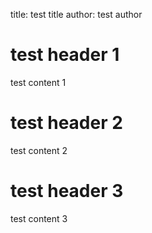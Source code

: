 title: test title
author: test author


# test header 1

test content 1


# test header 2

test content 2


# test header 3

test content 3
